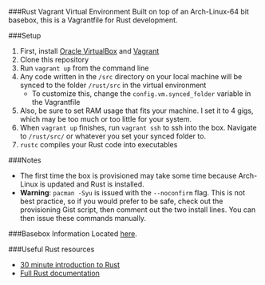 ###Rust Vagrant Virtual Environment
Built on top of an Arch-Linux-64 bit basebox, this is a Vagrantfile for Rust development.

###Setup
1. First, install [Oracle VirtualBox](https://www.virtualbox.org/) and [Vagrant](http://www.vagrantup.com/)
2. Clone this repository
3. Run `vagrant up` from the command line
4. Any code written in the `/src` directory on your local machine will be synced to the folder `/rust/src` in the virtual environment
	- To customize this, change the `config.vm.synced_folder` variable in the Vagrantfile
5. Also, be sure to set RAM usage that fits your machine. I set it to 4 gigs, which may be too much or too little for your system.
6. When `vagrant up` finishes, run `vagrant ssh` to ssh into the box. Navigate to `/rust/src/` or whatever you set your synced folder to.
7. `rustc` compiles your Rust code into executables

###Notes
- The first time the box is provisioned may take some time because Arch-Linux is updated and Rust is installed.
- **Warning**: `pacman -Syu` is issued with the `--noconfirm` flag. This is not best practice, so if you would prefer to be safe, check out the provisioning Gist script, then comment out the two install lines. You can then issue these commands manually.

###Basebox Information
Located [here](https://github.com/terrywang/vagrantboxes/blob/master/archlinux-x86_64.md).

###Useful Rust resources
- [30 minute introduction to Rust](http://doc.rust-lang.org/master/intro.html) 
- [Full Rust documentation](http://doc.rust-lang.org/0.11.0/std/)
